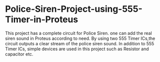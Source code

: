 # Police-Siren-Project-using-555-Timer-in-Proteus
This project has a complete circuit for Police Siren. one can add the real siren sound in Proteus according to need. By using two 555 Timer ICs,the circuit outputs a clear stream of the police siren sound. In addition to 555 Timer ICs, simple devices are used in this project such as Resistor and capacitor etc.
